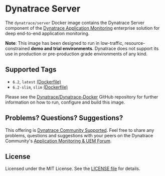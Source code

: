 # Dynatrace Server

The `dynatrace/server` Docker image contains the Dynatrace Server component of the [Dynatrace Application Monitoring](http://www.dynatrace.com/docker) enterprise solution for deep end-to-end application monitoring.

**Note**: This image has been designed to run in low-traffic, resource-constrained **demo and trial environments**. Dynatrace does not support its use in production or pre-production grade environments of any kind.

## Supported Tags

- `6.2`, `latest` [(Dockerfile)](https://github.com/Dynatrace/Dynatrace-Docker/blob/master/Dynatrace-Server/Dockerfile)
- `6.2-slim`, `slim` [(Dockerfile)](https://github.com/Dynatrace/Dynatrace-Docker/blob/master/Dynatrace-Server/Dockerfile.slim)

Please see the [Dynatrace/Dynatrace-Docker](https://github.com/Dynatrace/Dynatrace-Docker/tree/master/Dynatrace-Server) GitHub repository for further information on how to run, configure and build this image.

## Problems? Questions? Suggestions?

This offering is [Dynatrace Community Supported](https://community.dynatrace.com/community/display/DL/Support+Levels#SupportLevels-Communitysupported/NotSupportedbyDynatrace(providedbyacommunitymember)). Feel free to share any problems, questions and suggestions with your peers on the Dynatrace Community's [Application Monitoring & UEM Forum](https://answers.dynatrace.com/spaces/146/index.html).

## License

Licensed under the MIT License. See the [LICENSE file](https://github.com/Dynatrace/Dynatrace-Docker/blob/master/LICENSE) for details.